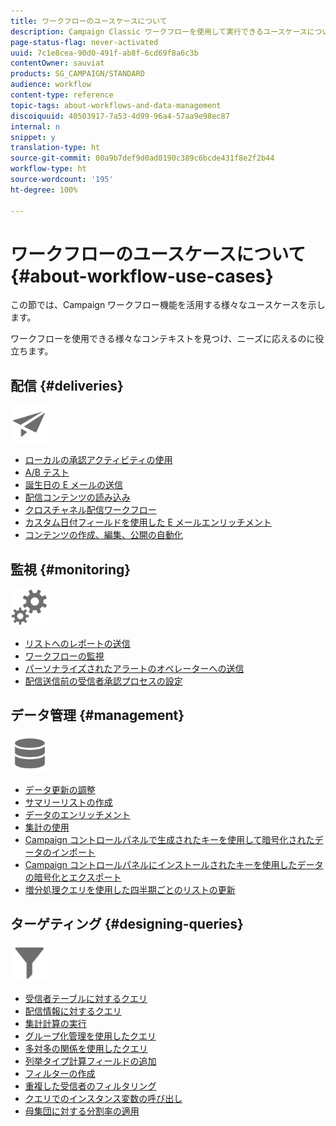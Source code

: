 ```yaml
---
title: ワークフローのユースケースについて
description: Campaign Classic ワークフローを使用して実行できるユースケースについて詳しく説明します。
page-status-flag: never-activated
uuid: 7c1e8cea-90d0-491f-ab8f-6cd69f8a6c3b
contentOwner: sauviat
products: SG_CAMPAIGN/STANDARD
audience: workflow
content-type: reference
topic-tags: about-workflows-and-data-management
discoiquuid: 40503917-7a53-4d99-96a4-57aa9e98ec87
internal: n
snippet: y
translation-type: ht
source-git-commit: 00a9b7def9d0ad0190c389c6bcde431f8e2f2b44
workflow-type: ht
source-wordcount: '195'
ht-degree: 100%

---
```



# ワークフローのユースケースについて {#about-workflow-use-cases}

この節では、Campaign ワークフロー機能を活用する様々なユースケースを示します。

ワークフローを使用できる様々なコンテキストを見つけ、ニーズに応えるのに役立ちます。

## 配信 {#deliveries}

<img src="assets/do-not-localize/icon_send.svg" width="60px">

* [ローカルの承認アクティビティの使用](../../workflow/using/using-the-local-approval-activity.md)
* [A/B テスト](../../workflow/using/a-b-testing.md)
* [誕生日の E メールの送信](../../workflow/using/sending-a-birthday-email.md)
* [配信コンテンツの読み込み](../../workflow/using/loading-delivery-content.md)
* [クロスチャネル配信ワークフロー](../../workflow/using/cross-channel-delivery-workflow.md)
* [カスタム日付フィールドを使用した E メールエンリッチメント](../../workflow/using/email-enrichment-with-custom-date-fields.md)
* [コンテンツの作成、編集、公開の自動化](../../delivery/using/automating-via-workflows.md#examples)

## 監視 {#monitoring}

<img src="assets/do-not-localize/icon_monitoring.svg" width="60px">

* [リストへのレポートの送信](../../workflow/using/sending-a-report-to-a-list.md)
* [ワークフローの監視](../../workflow/using/supervising-workflows.md)
* [パーソナライズされたアラートのオペレーターへの送信](../../workflow/using/sending-personalized-alerts-to-operators.md)
* [配信送信前の受信者承認プロセスの設定](../../workflow/using/using-the-local-approval-activity.md)

## データ管理 {#management}

<img src="assets/do-not-localize/icon_manage.svg" width="60px">

* [データ更新の調整](../../workflow/using/coordinating-data-updates.md)
* [サマリーリストの作成](../../workflow/using/creating-a-summary-list.md)
* [データのエンリッチメント](../../workflow/using/enriching-data.md)
* [集計の使用](../../workflow/using/using-aggregates.md)
* [Campaign コントロールパネルで生成されたキーを使用して暗号化されたデータのインポート](../../workflow/using/importing-data.md#use-case-gpg-decrypt)
* [Campaign コントロールパネルにインストールされたキーを使用したデータの暗号化とエクスポート](../../workflow/using/how-to-use-workflow-data.md#use-case-gpg-encrypt)
* [増分処理クエリを使用した四半期ごとのリストの更新](../../workflow/using/quarterly-list-update.md)

## ターゲティング {#designing-queries}

<img src="assets/do-not-localize/icon_filter.svg" width="60px">

* [受信者テーブルに対するクエリ](../../workflow/using/querying-recipient-table.md)
* [配信情報に対するクエリ](../../workflow/using/querying-delivery-information.md)
* [集計計算の実行](../../workflow/using/performing-aggregate-computing.md)
* [グループ化管理を使用したクエリ](../../workflow/using/querying-using-grouping-management.md)
* [多対多の関係を使用したクエリ](../../workflow/using/querying-using-many-to-many-relationship.md)
* [列挙タイプ計算フィールドの追加](../../workflow/using/adding-enumeration-type-calculated-field.md)
* [フィルターの作成](../../workflow/using/creating-a-filter.md)
* [重複した受信者のフィルタリング](../../workflow/using/filtering-duplicated-recipients.md)
* [クエリでのインスタンス変数の呼び出し](../../workflow/using/javascript-scripts-and-templates.md#calling-an-instance-variable-in-a-query)
* [母集団に対する分割率の適用](../../workflow/using/javascript-scripts-and-templates.md#example)

